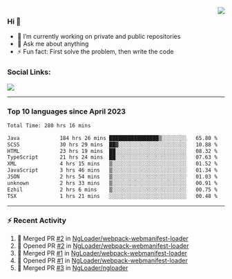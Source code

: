 <!--
<a href="https://wuffy.eu">
  <img align="right" src="https://github.com/ngloader/ngloader/blob/devcard/devcard.png" height="410" width="300" alt="NgLoader's Dev Card"/>
</a>
-->

<a href="https://wuffy.eu">
  <img align="right" src="https://github-readme-stats.vercel.app/api?username=ngloader&count_private=true&include_all_commits=true&show_icons=true&theme=dracula" />
</a>

### Hi 👋
- 🔭 I’m currently working on private and public repositories
- 💬 Ask me about anything
- ⚡ Fun fact: First solve the problem, then write the code

### Social Links:
<a href="https://discord.gg/jUtRU5Q">
  <img src="https://dcbadge.vercel.app/api/shield/128286216708685824?style=flat&theme=clean&compact=true" />
</a>

<!--
---

<div>
  <img src="https://github-readme-stats.vercel.app/api/wakatime?username=NgLoader&api_domain=wakapi.wuffy.dev&bg_color=282a36&title_color=ff6e96&icon_color=2F855A&text_color=ffffff&custom_title=Week%20Stats&layout=compact" />
</div>

---

<div>
  <img height="170" align="left" src="https://github-readme-stats.vercel.app/api?username=ngloader&count_private=true&include_all_commits=true&show_icons=true&theme=dracula" />
  <img src="https://github-readme-stats.vercel.app/api/top-langs/?username=ngloader&layout=compact&theme=dracula" />
</div>

---

<a href="https://github.com/ryo-ma/github-profile-trophy">
  <img width=800 src="https://github-profile-trophy.vercel.app/?username=ngloader&column=8&theme=dracula&no-frame=true"/>
</a>
-->

---

### Top 10 languages since April 2023

<!--START_SECTION:waka-->

```txt
Total Time: 280 hrs 16 mins

Java             184 hrs 26 mins ████████████████▒░░░░░░░░   65.80 %
SCSS             30 hrs 29 mins  ██▓░░░░░░░░░░░░░░░░░░░░░░   10.88 %
HTML             23 hrs 19 mins  ██░░░░░░░░░░░░░░░░░░░░░░░   08.32 %
TypeScript       21 hrs 24 mins  ██░░░░░░░░░░░░░░░░░░░░░░░   07.63 %
XML              4 hrs 15 mins   ▒░░░░░░░░░░░░░░░░░░░░░░░░   01.52 %
JavaScript       3 hrs 46 mins   ▒░░░░░░░░░░░░░░░░░░░░░░░░   01.34 %
JSON             2 hrs 54 mins   ▒░░░░░░░░░░░░░░░░░░░░░░░░   01.03 %
unknown          2 hrs 33 mins   ▒░░░░░░░░░░░░░░░░░░░░░░░░   00.91 %
Ezhil            2 hrs 6 mins    ▒░░░░░░░░░░░░░░░░░░░░░░░░   00.75 %
TSX              1 hrs 21 mins   ░░░░░░░░░░░░░░░░░░░░░░░░░   00.48 %
```

<!--END_SECTION:waka-->

---

### :zap: Recent Activity
<!--START_SECTION:activity-->
1. 🎉 Merged PR [#2](https://github.com/NgLoader/webpack-webmanifest-loader/pull/2) in [NgLoader/webpack-webmanifest-loader](https://github.com/NgLoader/webpack-webmanifest-loader)
2. 💪 Opened PR [#2](https://github.com/NgLoader/webpack-webmanifest-loader/pull/2) in [NgLoader/webpack-webmanifest-loader](https://github.com/NgLoader/webpack-webmanifest-loader)
3. 🎉 Merged PR [#1](https://github.com/NgLoader/webpack-webmanifest-loader/pull/1) in [NgLoader/webpack-webmanifest-loader](https://github.com/NgLoader/webpack-webmanifest-loader)
4. 💪 Opened PR [#1](https://github.com/NgLoader/webpack-webmanifest-loader/pull/1) in [NgLoader/webpack-webmanifest-loader](https://github.com/NgLoader/webpack-webmanifest-loader)
5. 🎉 Merged PR [#3](https://github.com/NgLoader/ngloader/pull/3) in [NgLoader/ngloader](https://github.com/NgLoader/ngloader)
<!--END_SECTION:activity-->
